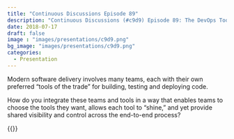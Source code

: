 ```yaml
---
title: "Continuous Discussions Episode 89"
description: "Continuous Discussions (#c9d9) Episode 89: The DevOps Toolchain"
date: 2018-07-17
draft: false
image : "images/presentations/c9d9.png"
bg_image: "images/presentations/c9d9.png"
categories:
  - Presentation
---
```


Modern software delivery involves many teams, each with their own preferred “tools of the trade” for building, testing and deploying code.

How do you integrate these teams and tools in a way that enables teams to choose the tools they want, allows each tool to “shine,” and yet provide shared visibility and control across the end-to-end process?

{{<youtube qEe_etYFp7s>}}